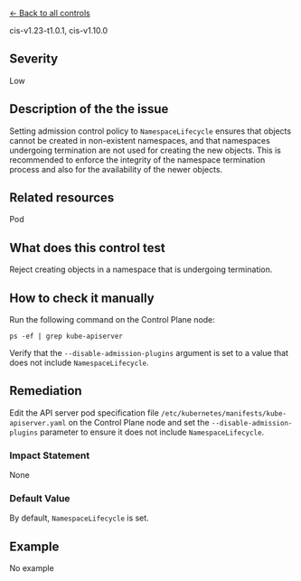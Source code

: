 [← Back to all controls](index.md)


cis-v1.23-t1.0.1, cis-v1.10.0

## Severity

Low

## Description of the the issue

Setting admission control policy to `NamespaceLifecycle` ensures that objects cannot be created in non-existent namespaces, and that namespaces undergoing termination are not used for creating the new objects. This is recommended to enforce the integrity of the namespace termination process and also for the availability of the newer objects.

## Related resources

Pod

## What does this control test

Reject creating objects in a namespace that is undergoing termination.

## How to check it manually

Run the following command on the Control Plane node:

```
ps -ef | grep kube-apiserver

```

 Verify that the `--disable-admission-plugins` argument is set to a value that does not include `NamespaceLifecycle`.

## Remediation

Edit the API server pod specification file `/etc/kubernetes/manifests/kube-apiserver.yaml` on the Control Plane node and set the `--disable-admission-plugins` parameter to ensure it does not include `NamespaceLifecycle`.

### Impact Statement

None

### Default Value

By default, `NamespaceLifecycle` is set.

## Example

No example
